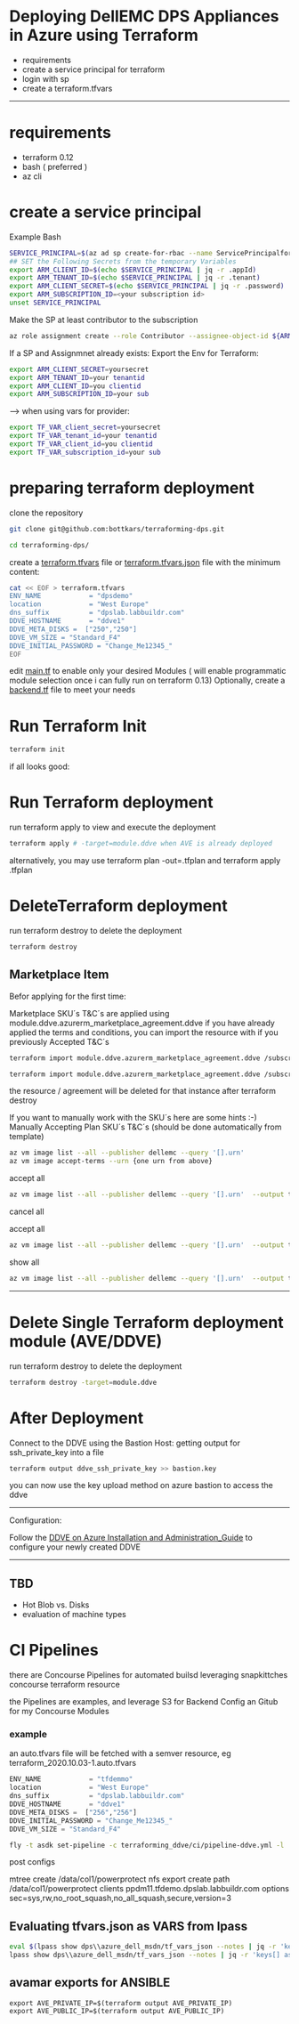 # Deploying DellEMC DPS Appliances in Azure using Terraform
- requirements
- create a service principal for terraform
- login with sp
- create a terraform.tfvars

---
# requirements
- terraform 0.12
- bash ( preferred )
- az cli
# create a service principal

Example Bash

```bash
SERVICE_PRINCIPAL=$(az ad sp create-for-rbac --name ServicePrincipalforTerraform --output json)
## SET the Following Secrets from the temporary Variables
export ARM_CLIENT_ID=$(echo $SERVICE_PRINCIPAL | jq -r .appId)
export ARM_TENANT_ID=$(echo $SERVICE_PRINCIPAL | jq -r .tenant)
export ARM_CLIENT_SECRET=$(echo $SERVICE_PRINCIPAL | jq -r .password)
export ARM_SUBSCRIPTION_ID=<your subscription id>
unset SERVICE_PRINCIPAL
```
Make the SP at least contributor to the subscription

```bash
az role assignment create --role Contributor --assignee-object-id ${ARM_CLIENT_ID} --assignee-principal-type ServicePrincipal --scope /subscriptions/${ARM_SUBSCRIPTION_ID}
```

If a SP and Assignmnet already exists:
Export the Env for Terraform:
```bash
export ARM_CLIENT_SECRET=yoursecret
export ARM_TENANT_ID=your tenantid
export ARM_CLIENT_ID=you clientid
export ARM_SUBSCRIPTION_ID=your sub
```


--> when using vars for provider:

```bash
export TF_VAR_client_secret=yoursecret
export TF_VAR_tenant_id=your tenantid
export TF_VAR_client_id=you clientid
export TF_VAR_subscription_id=your sub
``` 
# preparing terraform deployment

clone the repository
```bash
git clone git@github.com:bottkars/terraforming-dps.git
```



```bash
cd terraforming-dps/
```
create a [terraform.tfvars](./terraforming_ddve/terraform.tfvars.example) file 
or [terraform.tfvars.json](./terraform.tfvars.json.example) file 
with the minimum content:
```bash
cat << EOF > terraform.tfvars
ENV_NAME            = "dpsdemo"
location            = "West Europe"
dns_suffix          = "dpslab.labbuildr.com"
DDVE_HOSTNAME       = "ddve1"
DDVE_META_DISKS =  ["250","250"]
DDVE_VM_SIZE = "Standard_F4"
DDVE_INITIAL_PASSWORD = "Change_Me12345_"
EOF
```

edit [main.tf](./main.tf) to enable only your desired Modules ( will enable programmatic module selection once i can fully run on terraform 0.13)
Optionally, create a [backend.tf](./backend.tf.example) file to meet your needs
# Run Terraform Init

```bash
terraform init
```
if all looks good:

# Run Terraform deployment
run terraform apply to view and execute the deployment
```bash
terraform apply # -target=module.ddve when AVE is already deployed
```



alternatively, you may use terraform plan -out=.tfplan and terraform apply .tfplan

# DeleteTerraform deployment
run terraform destroy to delete the deployment
```bash
terraform destroy
```


## Marketplace Item
Befor applying for the first time:

Marketplace SKU´s T&C´s are applied using
module.ddve.azurerm_marketplace_agreement.ddve if you have already applied the terms and conditions, you can import the resource with
if you previously Accepted T&C´s
```bash
terraform import module.ddve.azurerm_marketplace_agreement.ddve /subscriptions/${ARM_SUBSCRIPTION_ID}/providers/Microsoft.MarketplaceOrdering/agreements/dellemc/offers/dell-emc-datadomain-virtual-edition-v4/plans/ddve-60-ver-7305
```

```bash
terraform import module.ddve.azurerm_marketplace_agreement.ddve /subscriptions/${ARM_SUBSCRIPTION_ID}/providers/Microsoft.MarketplaceOrdering/agreements/dellemc/offers/ppdm_0_0_1/plans/powerprotect-data-manager-19-6-0
```
the resource / agreement will be deleted for that instance after terraform destroy

If you want to manually work with the SKU´s here are some hints :-)
Manually Accepting Plan SKU´s T&C´s (should be done automatically from template)

```bash
az vm image list --all --publisher dellemc --query '[].urn'
az vm image accept-terms --urn {one urn from above}
```
accept all
```bash
az vm image list --all --publisher dellemc --query '[].urn'  --output tsv | xargs -L1 az vm image terms accept --urn
```
cancel all

accept all
```bash
az vm image list --all --publisher dellemc --query '[].urn'  --output tsv | xargs -L1 az vm image terms cancel --urn
```
show all
```bash
az vm image list --all --publisher dellemc --query '[].urn'  --output tsv | xargs -L1 az vm image terms show --urn
```
---



# Delete Single Terraform deployment module (AVE/DDVE)
run terraform destroy to delete the deployment
```bash
terraform destroy -target=module.ddve
```



# After Deployment

Connect to the DDVE using the Bastion Host:
getting output for ssh_private_key into a file
```bash
terraform output ddve_ssh_private_key >> bastion.key
```

you can now use the key upload method on azure bastion to access the ddve

---
Configuration:

Follow the [DDVE on Azure Installation and Administration_Guide](https://dl.dell.com/content/docu98496_DD_Virtual_Edition_5.0_with_DD_OS_7.2.0.5_in_Azure_Installation_and_Administration_Guide.pdf?language=en_US&source=Coveo) to configure your newly created DDVE


---


## TBD
 - Hot Blob vs. Disks
 - evaluation of machine types


# CI Pipelines

there are Concourse Pipelines for automated builsd leveraging snapkittches concourse terraform resource

the Pipelines are examples, and leverage S3 for Backend Config an Gitub for my Concourse Modules


### example

an auto.tfvars file will be fetched with a semver resource,
eg terraform_2020.10.03-1.auto.tfvars
```tfvars
ENV_NAME            = "tfdemmo"
location            = "West Europe"
dns_suffix          = "dpslab.labbuildr.com"
DDVE_HOSTNAME       = "ddve1"
DDVE_META_DISKS =  ["256","256"]
DDVE_INITIAL_PASSWORD = "Change_Me12345_"
DDVE_VM_SIZE = "Standard_F4"
```

```bash
fly -t asdk set-pipeline -c terraforming_ddve/ci/pipeline-ddve.yml -l ../dpslab_labbuildr_local/vars_powerprotect.yml -p ddve-from-terraform
```


post configs 

mtree create /data/col1/powerprotect
nfs export create path /data/col1/powerprotect clients ppdm11.tfdemo.dpslab.labbuildr.com  options sec=sys,rw,no_root_squash,no_all_squash,secure,version=3

## Evaluating tfvars.json as VARS from lpass 
```bash
eval $(lpass show dps\\azure_dell_msdn/tf_vars_json --notes | jq -r 'keys[] as $key | "export TF_VAR_\($key)='\''\(.[$key])'\''"')
lpass show dps\\azure_dell_msdn/tf_vars_json --notes | jq -r 'keys[] as $key | "export TF_VAR_\($key)='\''\(.[$key])'\''"'
```



## avamar exports for ANSIBLE
```
export AVE_PRIVATE_IP=$(terraform output AVE_PRIVATE_IP)
export AVE_PUBLIC_IP=$(terraform output AVE_PUBLIC_IP)
```